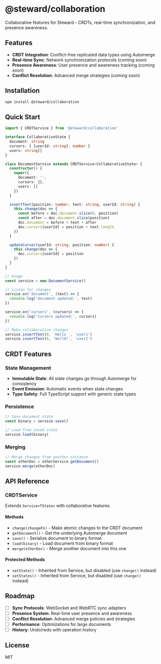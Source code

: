 # @steward/collaboration

Collaborative features for Steward - CRDTs, real-time synchronization, and presence awareness.

## Features

- **CRDT Integration**: Conflict-free replicated data types using Automerge
- **Real-time Sync**: Network synchronization protocols (coming soon)
- **Presence Awareness**: User presence and awareness tracking (coming soon)
- **Conflict Resolution**: Advanced merge strategies (coming soon)

## Installation

```bash
npm install @steward/collaboration
```

## Quick Start

```typescript
import { CRDTService } from '@steward/collaboration'

interface CollaborativeState {
  document: string
  cursors: { [userId: string]: number }
  users: string[]
}

class DocumentService extends CRDTService<CollaborativeState> {
  constructor() {
    super({
      document: '',
      cursors: {},
      users: []
    })
  }

  insertText(position: number, text: string, userId: string) {
    this.change(doc => {
      const before = doc.document.slice(0, position)
      const after = doc.document.slice(position)
      doc.document = before + text + after
      doc.cursors[userId] = position + text.length
    })
  }

  updateCursor(userId: string, position: number) {
    this.change(doc => {
      doc.cursors[userId] = position
    })
  }
}

// Usage
const service = new DocumentService()

// Listen for changes
service.on('document', (text) => {
  console.log('Document updated:', text)
})

service.on('cursors', (cursors) => {
  console.log('Cursors updated:', cursors)
})

// Make collaborative changes
service.insertText(0, 'Hello ', 'user1')
service.insertText(6, 'World!', 'user2')
```

## CRDT Features

### State Management
- **Immutable State**: All state changes go through Automerge for consistency
- **Event Emission**: Automatic events when state changes
- **Type Safety**: Full TypeScript support with generic state types

### Persistence
```typescript
// Save document state
const binary = service.save()

// Load from saved state
service.load(binary)
```

### Merging
```typescript
// Merge changes from another instance
const otherDoc = otherService.getDocument()
service.merge(otherDoc)
```

## API Reference

### CRDTService<TState>

Extends `Service<TState>` with collaborative features.

#### Methods

- `change(changeFn)` - Make atomic changes to the CRDT document
- `getDocument()` - Get the underlying Automerge document
- `save()` - Serialize document to binary format
- `load(binary)` - Load document from binary format
- `merge(otherDoc)` - Merge another document into this one

#### Protected Methods

- `setState()` - Inherited from Service, but disabled (use `change()` instead)
- `setStates()` - Inherited from Service, but disabled (use `change()` instead)

## Roadmap

- [ ] **Sync Protocols**: WebSocket and WebRTC sync adapters
- [ ] **Presence System**: Real-time user presence and awareness
- [ ] **Conflict Resolution**: Advanced merge policies and strategies
- [ ] **Performance**: Optimizations for large documents
- [ ] **History**: Undo/redo with operation history

## License

MIT